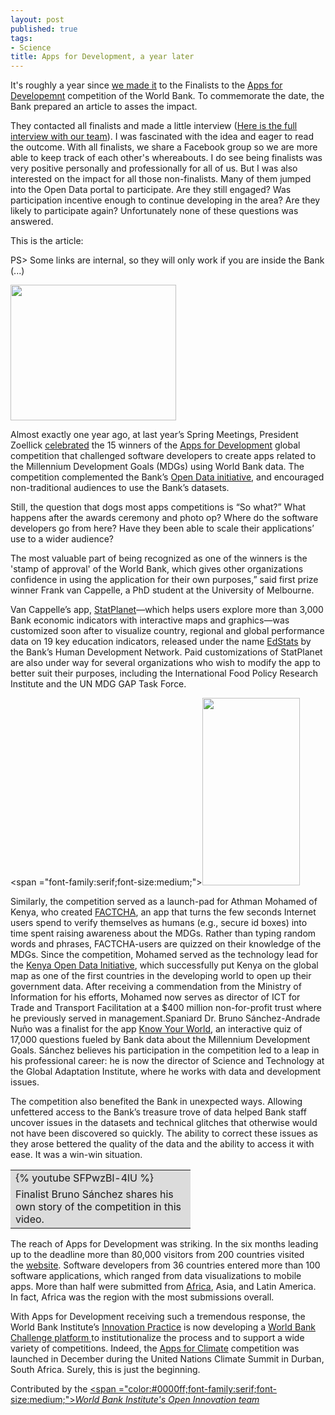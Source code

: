 ```yaml
---
layout: post
published: true
tags:
- Science
title: Apps for Development, a year later
---
```

It's roughly a year since [we made
it](http://brunosan.eu/2011/06/07/know-your-world-says-thank-you/) to the Finalists to the [Apps for Developemnt](http://appsfordevelopment.challengepost.com/) competition of the World Bank. To commemorate the date, the Bank prepared an article to asses the impact.

They contacted all finalists and made a little interview ([Here is the full interview with our team](https://docs.google.com/document/d/1EmfqcOee5PyljkQb4sIumbWW1pG-PZznw5043SNTJqE)). I was fascinated with the idea and eager to read the outcome. With all finalists, we share a Facebook group so we are more able to keep track of each other's whereabouts. I do see being finalists was very positive personally and professionally for all of us. But I was also interested on the impact for all those non-finalists. Many of them jumped into the Open Data portal to participate. Are they still engaged? Was participation incentive enough to continue developing in the area? Are they likely to participate again? Unfortunately none of these questions was answered.

This is the article:

PS&gt; Some links are internal, so they will only work if you are inside the Bank (...)

<img class="size-full wp-image-2343 alignright" title="14225432" src="http://nasonurb.files.wordpress.com/2012/04/14225432.gif" alt="" width="265" height="217" />


Almost exactly one year ago, at last year’s Spring Meetings, President Zoellick <a href="http://web.worldbank.org/WBSITE/EXTERNAL/NEWS/0,,contentMDK:22888693~pagePK:34370~piPK:34424~theSitePK:4607,00.html" target="_blank">celebrated</a> the 15 winners of the <a href="http://data.worldbank.org/developers/appsfordevelopment" target="_blank">Apps for Development</a> global competition that challenged software developers to create apps related to the Millennium Development Goals (MDGs) using World Bank data. The competition complemented the Bank’s <a href="http://data.worldbank.org/" target="_blank">Open Data initiative</a>, and encouraged non-traditional audiences to use the Bank’s datasets.

Still, the question that dogs most apps competitions is “So what?” What happens after the awards ceremony and photo op? Where do the software developers go from here? Have they been able to scale their applications’ use to a wider audience?

The most valuable part of being recognized as one of the winners is the 'stamp of approval' of the World Bank, which gives other organizations confidence in using the application for their own purposes,” said first prize winner Frank van Cappelle, a PhD student at the University of Melbourne.

Van Cappelle’s app, <a href="http://www.statsilk.com/maps/statplanet-world-bank-open-data" target="_blank">StatPlanet</a>—which helps users explore more than 3,000 Bank economic indicators with interactive maps and graphics—was customized soon after to visualize country, regional and global performance data on 19 key education indicators, released under the name <a href="http://blogs.worldbank.org/education/node/647" target="_blank">EdStats</a> by the Bank’s Human Development Network. Paid customizations of StatPlanet are also under way for several organizations who wish to modify the app to better suit their purposes, including the International Food Policy Research Institute and the UN MDG GAP Task Force.
</span>

<span ="font-family:serif;font-size:medium;"><img class=" wp-image-2344 alignleft" title="14006008" src="http://nasonurb.files.wordpress.com/2012/04/14006008.gif?w=156" alt="" width="156" height="300" />

Similarly, the competition served as a launch-pad for Athman Mohamed of Kenya, who created <a href="http://appsfordevelopment.challengepost.com/submissions/665-factcha-stop-spam-advocate-for-the-mdgs" target="_blank">FACTCHA</a>, an app that turns the few seconds Internet users spend to verify themselves as humans (e.g., secure id boxes) into time spent raising awareness about the MDGs. Rather than typing random words and phrases, FACTCHA-users are quizzed on their knowledge of the MDGs. Since the competition, Mohamed served as the technology lead for the <a href="http://opendata.go.ke/" target="_blank">Kenya Open Data Initiative</a>, which successfully put Kenya on the global map as one of the first countries in the developing world to open up their government data. After receiving a commendation from the Ministry of Information for his efforts, Mohamed now serves as director of ICT for Trade and Transport Facilitation at a $400 million non-for-profit trust where he previously served in management.Spaniard Dr. Bruno Sánchez-Andrade Nuño was a finalist for the app <a href="http://www.quiz2015.com/" target="_blank">Know Your World</a>, an interactive quiz of 17,000 questions fueled by Bank data about the Millennium Development Goals. Sánchez believes his participation in the competition led to a leap in his professional career: he is now the director of Science and Technology at the Global Adaptation Institute, where he works with data and development issues.


The competition also benefited the Bank in unexpected ways. Allowing unfettered access to the Bank’s treasure trove of data helped Bank staff uncover issues in the datasets and technical glitches that otherwise would not have been discovered so quickly. The ability to correct these issues as they arose bettered the quality of the data and the ability to access it with ease. It was a win-win situation.

<table border="0" cellspacing="0" cellpadding="0">
<tbody>
<tr valign="top">
<td valign="middle" bgcolor="#DCDCDC" width="272">{% youtube SFPwzBl-4lU %}</td>
</tr>
<tr valign="top">
<td valign="middle" bgcolor="#DCDCDC" width="272"><span ="font-family:serif;font-size:small;">Finalist Bruno Sánchez shares his own story of the competition in this video.</span></td>
</tr>
</tbody>
</table>

The reach of Apps for Development was striking. In the six months leading up to the deadline more than 80,000 visitors from 200 countries visited the <a href="http://appsfordevelopment.challengepost.com/" target="_blank">website</a>. Software developers from 36 countries entered more than 100 software applications, which ranged from data visualizations to mobile apps. More than half were submitted from <a href="http://web.worldbank.org/WBSITE/EXTERNAL/NEWS/0,,contentMDK:22823055~menuPK:34457~pagePK:34370~piPK:34424~theSitePK:4607,00.html" target="_blank">Africa</a>, Asia, and Latin America. In fact, Africa was the region with the most submissions overall.


With Apps for Development receiving such a tremendous response, the World Bank Institute’s <a href="http://wbi.worldbank.org/wbi/approach/innovation" target="_blank">Innovation Practice</a> is now developing a <a href="http://www.worldbank.org/challenge" target="_blank">World Bank Challenge platform </a>to institutionalize the process and to support a wide variety of competitions. Indeed, the <a href="http://intranet.worldbank.org/WBSITE/INTRANET/INTRANETHOME/0,,contentMDK:23061893~menuPK:64140059~pagePK:6426483~piPK:6402841~theSitePK:86048,00.html" target="_blank">Apps for Climate</a> competition was launched in December during the United Nations Climate Summit in Durban, South Africa. Surely, this is just the beginning.

Contributed by the </em><a href="http://wbi.worldbank.org/wbi/content/open-innovation" target="_blank"><span ="color:#0000ff;font-family:serif;font-size:medium;"><em><span style="text-decoration:underline;">World Bank Institute's Open Innovation team</span></em></span></a><span style="font-family:serif;font-size:medium;"> </span>






